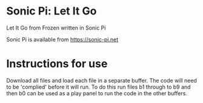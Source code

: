 # Sonic Pi: Let It Go
Let It Go from Frozen written in Sonic Pi

Sonic Pi is available from https://sonic-pi.net


# Instructions for use

Download all files and load each file in a separate buffer. The code will need to be 'complied' before it will run. To do this run files b1 through to b9 and then b0 can be used as a play panel to run the code in the other buffers.
